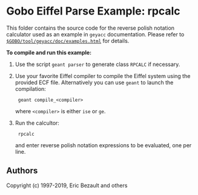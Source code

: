 # Gobo Eiffel Parse Example: rpcalc

This folder contains the source code for the reverse polish notation
calculator used as an example in `geyacc` documentation.
Please refer to
[`$GOBO/tool/geyacc/doc/examples.html`](http://www.gobosoft.com/eiffel/gobo/geyacc/examples.html)
for details.

**To compile and run this example:**

1. Use the script `geant parser` to generate class `RPCALC` if necessary.

2. Use your favorite Eiffel compiler to compile the Eiffel system using
   the provided ECF file. Alternatively you can use `geant` to launch
   the compilation:
   
        geant compile_<compiler>
       
    where `<compiler>` is either `ise` or `ge`.

3. Run the calcultor:

        rpcalc

   and enter reverse polish notation expressions to be evaluated, one
   per line.

## Authors

Copyright (c) 1997-2019, Eric Bezault and others
